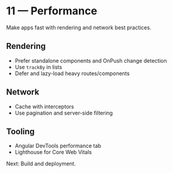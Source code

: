 # 11 — Performance

Make apps fast with rendering and network best practices.

## Rendering
- Prefer standalone components and OnPush change detection
- Use `trackBy` in lists
- Defer and lazy-load heavy routes/components

## Network
- Cache with interceptors
- Use pagination and server-side filtering

## Tooling
- Angular DevTools performance tab
- Lighthouse for Core Web Vitals

Next: Build and deployment.
